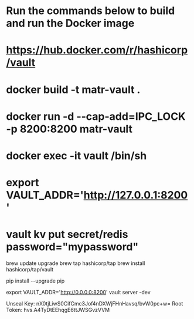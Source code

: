 # Run the commands below to build and run the Docker image
# https://hub.docker.com/r/hashicorp/vault
# docker build -t matr-vault .
# docker run -d --cap-add=IPC_LOCK -p 8200:8200 matr-vault
# docker exec -it vault /bin/sh
# export VAULT_ADDR='http://127.0.0.1:8200'
# vault kv put secret/redis password="mypassword"

brew update upgrade
brew tap hashicorp/tap
brew install hashicorp/tap/vault

pip install --upgrade pip

export VAULT_ADDR='http://0.0.0.0:8200'
vault server -dev

Unseal Key: nX0tjLiwS0CifCmc3Jof4nDXWjFHnHavsq/bvW0pc+w=
Root Token: hvs.A4TyDtEEhqgE6ttJWSGvzVVM
